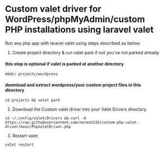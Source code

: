 # Custom valet driver for WordPress/phpMyAdmin/custom PHP installations using laravel valet

Run any php app with laravel valet using steps described as below:

1. Create project directory & run valet park if not you've not parked already

#### this step is optional if valet is parked at another directory

`mkdir projects/wordpress`
#### download and extract wordpress/your custom project files in this directory

`cd projects && valet park`

2. Download the Custom valet driver into your Valet Drivers directory

`cd ~/.config/valet/Drivers && curl -O https://raw.githubusercontent.com/naresh335/custom-php-valet-driver/main/PhpValetDriver.php`

3. Restart valet

`valet restart`
